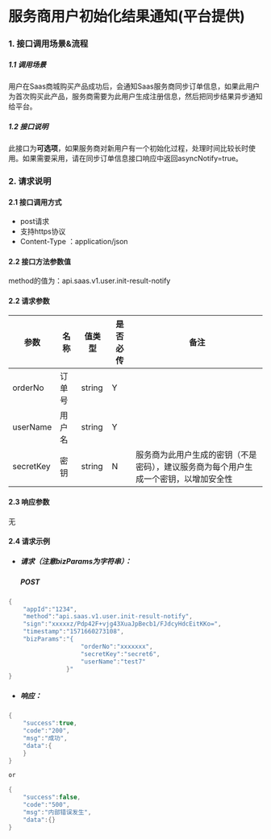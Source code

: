 # 服务商用户初始化结果通知(平台提供)

### 1. 接口调用场景&流程

##### 1.1 调用场景

用户在Saas商城购买产品成功后，会通知Saas服务商同步订单信息，如果此用户为首次购买此产品，服务商需要为此用户生成注册信息，然后把同步结果异步通知给平台。

##### 1.2 接口说明

此接口为**可选项**，如果服务商对新用户有一个初始化过程，处理时间比较长时使用。如果需要采用，请在同步订单信息接口响应中返回asyncNotify=true。

### 2. 请求说明

#### 2.1 接口调用方式

- post请求
- 支持https协议
- Content-Type ：application/json

#### 2.2 接口方法参数值

method的值为：api.saas.v1.user.init-result-notify

#### 2.2  请求参数

| 参数        | 名称   | 值类型    | 是否必传 | 备注                                       |
| --------- | ---- | ------ | ---- | ---------------------------------------- |
| orderNo   | 订单号  | string | Y    |                                          |
| userName  | 用户名  | string | Y    |                                          |
| secretKey | 密钥   | string | N    | 服务商为此用户生成的密钥（不是密码），建议服务商为每个用户生成一个密钥，以增加安全性 |

#### 2.3  响应参数

无

#### 2.4 请求示例

- ##### 请求（注意bizParams为字符串）：

  ##### POST 

```Java
{
    "appId":"1234",
    "method":"api.saas.v1.user.init-result-notify",
	"sign":"xxxxxz/Pdp42F+vjg43XuaJpBecb1/FJdcyHdcEitKKo=",
	"timestamp":"1571660273108",
	"bizParams":"{				
					"orderNo":"xxxxxxx",
					"secretKey":"secret6",
					"userName":"test7"
				}"
}
```
- ##### 响应：

```Java
{
    "success":true,
    "code":"200",
    "msg":"成功",
    "data":{
    }
}

or

{
    "success":false,
    "code":"500",
    "msg":"内部错误发生",
    "data":{}
}
```

